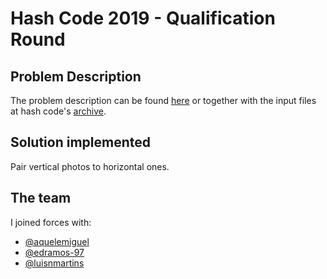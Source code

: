 # Hash Code 2019 - Qualification Round

## Problem Description

The problem description can be found [here](https://storage.googleapis.com/coding-competitions.appspot.com/HC/2019/hashcode2019_qualification_task.pdf) or together with the input files at hash code's [archive](https://codingcompetitions.withgoogle.com/hashcode/archive).

## Solution implemented

Pair vertical photos to horizontal ones.

## The team

I joined forces with:
- [@aquelemiguel](https://github.com/aquelemiguel)
- [@edramos-97](https://github.com/edramos-97)
- [@luisnmartins](https://github.com/luisnmartins)
